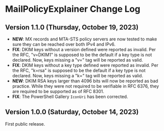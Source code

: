 # MailPolicyExplainer Change Log

## Version 1.1.0 (Thursday, October 19, 2023)
- **NEW**: MX records and MTA-STS policy servers are now tested to make sure they can be reached over both IPv4 and IPv6.
- **FIX**: DKIM keys without a version defined were reported as invalid.  Per the RFC, "v=DKIM1" is supposed to be the default if a key type is not declared.  Now, keys missing a "v=" tag will be reported as valid.
- **FIX**: DKIM keys without a key type defined were reported as invalid.  Per the RFC, "k=rsa" is supposed to be the default if a key type is not declared.  Now, keys missing a "k=" tag will be reported as valid.
- **NEW**: DKIM RSA keys larger than 4096 bits will now be reported as bad practice. While they were not required to be verifiable in RFC 6376, they are required to be supported as of RFC 8301.
- **FIX**: The PowerShell Gallery `IconUri` has been corrected.

## Version 1.0.0 (Saturday, October 14, 2023)
First public release.
